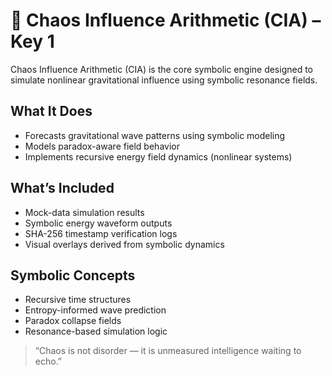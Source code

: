 # 🔺 Chaos Influence Arithmetic (CIA) – Key 1

Chaos Influence Arithmetic (CIA) is the core symbolic engine designed to simulate nonlinear gravitational influence using symbolic resonance fields.

## What It Does
- Forecasts gravitational wave patterns using symbolic modeling
- Models paradox-aware field behavior
- Implements recursive energy field dynamics (nonlinear systems)

## What’s Included
- Mock-data simulation results
- Symbolic energy waveform outputs
- SHA-256 timestamp verification logs
- Visual overlays derived from symbolic dynamics

## Symbolic Concepts
- Recursive time structures
- Entropy-informed wave prediction
- Paradox collapse fields
- Resonance-based simulation logic

> “Chaos is not disorder — it is unmeasured intelligence waiting to echo.”
